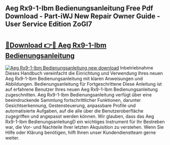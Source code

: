 ## Aeg Rx9-1-Ibm Bedienungsanleitung Free Pdf Download - Part-iWJ New Repair Owner Guide - User Service Edition ZoGI7

# <h2><a href="http://df1tyg.blite.top/?on=Aeg+Rx9-1-Ibm+Bedienungsanleitung">🔗Download 👉🔴 Aeg Rx9-1-Ibm Bedienungsanleitung</a></h2>

[![Aeg Rx9-1-Ibm Bedienungsanleitung new download](https://i.imgur.com/lujVjoI.png)](http://df1tyg.blite.top/?on=Aeg+Rx9-1-Ibm+Bedienungsanleitung)
Inbetriebnahme Dieses Handbuch vereinfacht die Einrichtung und Verwendung Ihres neuen Aeg Rx9-1-Ibm Bedienungsanleitung mit klaren Anweisungen und Abbildungen. Bedienungsanleitung für Fortgeschrittene Diese Anleitung ist auf erfahrene Benutzer Ihres neuen Aeg Rx9-1-Ibm Bedienungsanleitung zugeschnitten. Aeg Rx9-1-Ibm Bedienungsanleitung verfügt über eine beeindruckende Sammlung fortschrittlicher Funktionen, darunter Gesichtserkennung, Gestensteuerung, anpassbare Profile und automatisierte Aufgaben, auf die alle über die Benutzeroberfläche zugegriffen und angepasst werden können. Wir glauben, dass das Aeg Rx9-1-Ibm BedienungsanleitungD ein wichtiges Instrument für Ihr Bestreben war, die Vor- und Nachteile Ihrer letzten Akquisition zu verstehen. Wenn Sie Hilfe oder Klärung benötigen, hilft Ihnen unser Kundendienstteam gerne weiter.
